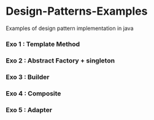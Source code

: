 # Design-Patterns-Examples

Examples of design pattern implementation in java

### Exo 1 : Template Method
### Exo 2 : Abstract Factory + singleton
### Exo 3 : Builder
### Exo 4 : Composite
### Exo 5 : Adapter

